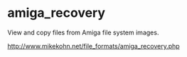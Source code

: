 # amiga_recovery
View and copy files from Amiga file system images.

http://www.mikekohn.net/file_formats/amiga_recovery.php

